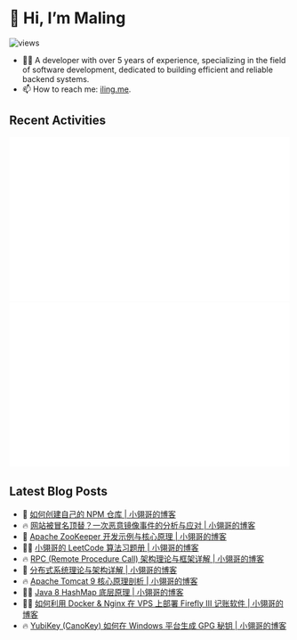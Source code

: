 # 👋 Hi, I’m Maling

![views](https://komarev.com/ghpvc/?username=LoongmaSpirit&color=ff69b4)

- 👨‍💻 A developer with over 5 years of experience, specializing in the field of software development, dedicated to building efficient and reliable backend systems.
- 📫 How to reach me: [iling.me][home].

## Recent Activities

<div align="center">
        <img src="https://github.com/LoongmaSpirit/github-stats/blob/master/generated/overview.svg#gh-light-mode-only" />
        <img src="https://github.com/LoongmaSpirit/github-stats/blob/master/generated/languages.svg#gh-light-mode-only" />
</div>

## Latest Blog Posts

<!-- BLOG-POST-LIST:START -->
- 📝 [如何创建自己的 NPM 仓库 | 小翎哥的博客](https://iling.me/blog/posts/how-to-create-npm-repository/ "Tue Sep 03 2024 12:11 AM")
- 🔥 [网站被冒名顶替？一次恶意镜像事件的分析与应对 | 小翎哥的博客](https://iling.me/blog/posts/protect-copyright/ "Tue Aug 20 2024 12:28 PM")
- 📝 [Apache ZooKeeper 开发示例与核心原理 | 小翎哥的博客](https://iling.me/blog/posts/development-and-principles-of-apache-zookeeper/ "Sat Aug 10 2024 2:28 AM")
- 👨‍💻 [小翎哥的 LeetCode 算法习题册 | 小翎哥的博客](https://iling.me/blog/posts/algorithm-exercise-book/ "Sat Jun 22 2024 2:01 AM")
- 🔥 [RPC &lpar;Remote Procedure Call&rpar; 架构理论与框架详解 | 小翎哥的博客](https://iling.me/blog/posts/detailed-explanation-of-remote-procedure-call/ "Sat Jun 08 2024 3:22 PM")
- 📝 [分布式系统理论与架构详解 | 小翎哥的博客](https://iling.me/blog/posts/detailed-explanation-of-distributed-systems/ "Sat Jun 01 2024 9:12 AM")
- 🔥 [Apache Tomcat 9 核心原理剖析 | 小翎哥的博客](https://iling.me/blog/posts/core-principles-of-apache-tomcat-9/ "Mon May 20 2024 2:12 AM")
- 👨‍💻 [Java 8 HashMap 底层原理 | 小翎哥的博客](https://iling.me/blog/posts/java-hashmap/ "Wed May 01 2024 2:28 AM")
- 👨‍💻 [如何利用 Docker &amp; Nginx 在 VPS 上部署 Firefly III 记账软件 | 小翎哥的博客](https://iling.me/blog/posts/how-to-install-firefly-iii/ "Fri Jan 12 2024 2:12 AM")
- 🔥 [YubiKey &lpar;CanoKey&rpar; 如何在 Windows 平台生成 GPG 秘钥 | 小翎哥的博客](https://iling.me/blog/posts/how-to-generate-gpg-keys-using-yubikey-or-canokey/ "Thu Dec 28 2023 1:56 AM")

<!-- BLOG-POST-LIST:END -->

<!-- link reference definition -->
[home]: https://iling.me
